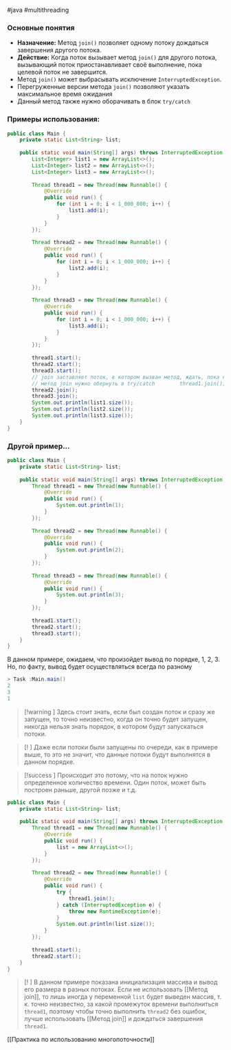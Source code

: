 #java #multithreading 
### Основные понятия

- **Назначение:** Метод `join()` позволяет одному потоку дождаться завершения другого потока.
- **Действие:** Когда поток вызывает метод `join()` для другого потока, вызывающий поток приостанавливает своё выполнение, пока целевой поток не завершится.
- Метод `join()` может выбрасывать исключение `InterruptedException`.
- Перегруженные версии метода `join()` позволяют указать максимальное время ожидания
- Данный метод также нужно оборачивать в блок `try/catch`

### Примеры использования:

```java
public class Main {  
    private static List<String> list;  
  
    public static void main(String[] args) throws InterruptedException {  
        List<Integer> list1 = new ArrayList<>();  
        List<Integer> list2 = new ArrayList<>();  
        List<Integer> list3 = new ArrayList<>();  
  
        Thread thread1 = new Thread(new Runnable() {  
            @Override  
            public void run() {  
                for (int i = 0; i < 1_000_000; i++) {  
                    list1.add(i);  
                }  
            }  
        });  
  
        Thread thread2 = new Thread(new Runnable() {  
            @Override  
            public void run() {  
                for (int i = 0; i < 1_000_000; i++) {  
                    list2.add(i);  
                }  
            }  
        });  
  
        Thread thread3 = new Thread(new Runnable() {  
            @Override  
            public void run() {  
                for (int i = 0; i < 1_000_000; i++) {  
                    list3.add(i);  
                }  
            }  
        });  
  
        thread1.start();  
        thread2.start();  
        thread3.start();  
        // join заставляет поток, в котором вызван метод, ждать, пока не завершится поток, в котором вызван метод  
        // метод join нужно обернуть в try/catch        thread1.join();  
        thread2.join();  
        thread3.join();  
        System.out.println(list1.size());  
        System.out.println(list2.size());  
        System.out.println(list3.size());  
    }  
}
```
### Другой пример...

```java
public class Main {  
    private static List<String> list;  
  
    public static void main(String[] args) throws InterruptedException {  
        Thread thread1 = new Thread(new Runnable() {  
            @Override  
            public void run() {  
                System.out.println(1);  
            }  
        });  
  
        Thread thread2 = new Thread(new Runnable() {  
            @Override  
            public void run() {  
                System.out.println(2);  
            }  
        });  
  
        Thread thread3 = new Thread(new Runnable() {  
            @Override  
            public void run() {  
                System.out.println(3);  
            }  
        });  
  
        thread1.start();  
        thread2.start();  
        thread3.start();  
    }  
}
```

В данном примере, ожидаем, что произойдет вывод по порядке, 1, 2, 3. Но, по факту, вывод будет осуществляться всегда по разному 

```java 
> Task :Main.main()
2
3
1
``` 

>[!warning ] Здесь стоит знать, если был создан поток и сразу же запущен, то точно неизвестно, когда он точно будет запущен, никогда нельзя знать порядок, в котором будут запускаться потоки. 

>[! ] Даже если потоки были запущены по очереди, как в примере выше, то это не значит, что данные потоки будут выполнятся в данном порядке. 

>[!success ] Происходит это потому, что на поток нужно определенное количество времени. Один поток, может быть построен раньше, другой позже и т.д.

```java
public class Main {  
    private static List<String> list;  
  
    public static void main(String[] args) throws InterruptedException {  
        Thread thread1 = new Thread(new Runnable() {  
            @Override  
            public void run() {  
                list = new ArrayList<>();  
            }  
        });  
  
        Thread thread2 = new Thread(new Runnable() {  
            @Override  
            public void run() {  
                try {  
                    thread1.join();  
                } catch (InterruptedException e) {  
                    throw new RuntimeException(e);  
                }  
                System.out.println(list.size());  
            }  
        });  
  
        thread1.start();  
        thread2.start();  
    }  
}
```

>[! ] В данном примере показана инициализация массива и вывод его размера в разных потоках. Если не использовать [[Метод join]], то лишь иногда у переменной `list` будет выведен массив, т. к. точно неизвестно, за какой промежуток времени выполниться `thread1`, поэтому чтобы точно выполнить `thread2` без ошибок, лучше использовать [[Метод join]] и дождаться завершения `thread1`.

[[Практика по использованию многопоточности]] 
